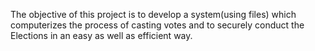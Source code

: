 The objective of this project is to develop a system(using files) which computerizes the process of casting votes and to securely conduct the Elections in an easy as well as efficient way.
